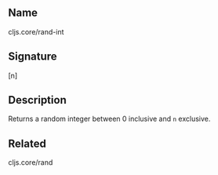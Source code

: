 ## Name
cljs.core/rand-int

## Signature
[n]

## Description

Returns a random integer between 0 inclusive and `n` exclusive.

## Related
cljs.core/rand

